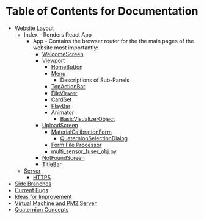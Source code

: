 # Table of Contents for Documentation

- Website Layout
    - Index - Renders React App
        - App - Contains the browser router for the the main pages of the website most importantly:
            - [WelcomeScreen](https://github.com/jpiland16/hmv_test/blob/master/documentation/subpages/WelcomeScreen.md)
            - [Viewport](https://github.com/jpiland16/hmv_test/blob/master/documentation/subpages/Viewport.md)
                - [HomeButton](https://github.com/jpiland16/hmv_test/blob/master/documentation/subpages/HomeButton.md)
                - [Menu](https://github.com/jpiland16/hmv_test/blob/master/documentation/subpages/Menu.md)
                    - Descriptions of Sub-Panels
                - [TopActionBar](https://github.com/jpiland16/hmv_test/blob/master/documentation/subpages/TopActionBar.md)
                - [FileViewer](https://github.com/jpiland16/hmv_test/blob/master/documentation/subpages/FileViewer.md)
                - [CardSet](https://github.com/jpiland16/hmv_test/blob/master/documentation/subpages/CardSet.md)
                - [PlayBar](https://github.com/jpiland16/hmv_test/blob/master/documentation/subpages/PlayBar.md)
                - [Animator](https://github.com/jpiland16/hmv_test/blob/master/documentation/subpages/Animator.md)
                    - [BasicVisualizerObject](https://github.com/jpiland16/hmv_test/blob/master/documentation/subpages/VisualizerObject.md)
            - [UploadScreen](https://github.com/jpiland16/hmv_test/blob/master/documentation/subpages/UploadScreen.md)
                - [MaterialCalibrationForm](https://github.com/jpiland16/hmv_test/blob/master/documentation/subpages/MaterialCalibrationForm.md)
                    - [QuaternionSelectionDialog](https://github.com/jpiland16/hmv_test/blob/master/documentation/subpages/QuaternionSelectionDialog.md)
                - [Form File Processor](https://github.com/jpiland16/hmv_test/blob/master/documentation/subpages/FormFileProcessor.md)
                - [multi_sensor_fuser_obj.py](https://github.com/jpiland16/hmv_test/blob/master/documentation/subpages/MultiSensorFuserObj.md)
            - [NotFoundScreen](https://github.com/jpiland16/hmv_test/blob/master/documentation/subpages/NotFoundScreen.md)
            - [TitleBar](https://github.com/jpiland16/hmv_test/blob/master/documentation/subpages/TitleBar.md)
    - [Server](https://github.com/jpiland16/hmv_test/blob/master/documentation/subpages/Server.md)
        - [HTTPS](https://github.com/jpiland16/hmv_test/blob/master/documentation/subpages/HTTPS.md)
- [Side Branches](https://github.com/jpiland16/hmv_test/blob/master/documentation/subpages/Branches.md)
- [Current Bugs](https://github.com/jpiland16/hmv_test/blob/master/documentation/subpages/CurrentBugs.md)
- [Ideas for Improvement](https://github.com/jpiland16/hmv_test/blob/master/documentation/subpages/ImprovementIdeas.md)
- [Virtual Machine and PM2 Server](https://github.com/jpiland16/hmv_test/blob/master/documentation/subpages/VirtualMachine.md)
- [Quaternion Concepts](https://github.com/jpiland16/hmv_test/blob/master/documentation/subpages/Quaternions.md)
